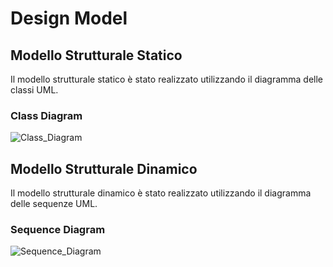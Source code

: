 # Design Model

## Modello Strutturale Statico

Il modello strutturale statico è stato realizzato utilizzando il diagramma delle classi UML.

### Class Diagram

![Class_Diagram](class_diagram.png)

## Modello Strutturale Dinamico

Il modello strutturale dinamico è stato realizzato utilizzando il diagramma delle sequenze UML.

### Sequence Diagram

![Sequence_Diagram](sequence_diagram.png)